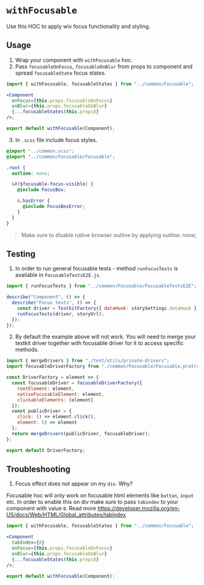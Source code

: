 # `withFocusable`

Use this HOC to apply wix focus functionality and styling.

## Usage

1. Wrap your component with `withFocusable` hoc.
2. Pass `focusableOnFocus`, `focusableOnBlur` from props to component and spread `focusableState` focus states.

```jsx
import { withFocusable, focusableStates } from "../common/Focusable";

<Component
  onFocus={this.props.focusableOnFocus}
  onBlur={this.props.focusableOnBlur}
  {...focusableStates(this.props)}
/>;

export default withFocusable(Component);
```

3. In `.scss` file include focus styles.

```scss
@import "../common.scss";
@import "../common/Focusable/Focusable";

.root {
  outline: none;

  &#{$focusable-focus-visible} {
    @include FocusBox;

    &.hasError {
      @include FocusBoxError;
    }
  }
}
```

> Make sure to disable native browser outline by applying outline: none;

## Testing

1. In order to run general focusable tests - method `runFocusTests` is available in `FocusableTestsE2E.js`.

```jsx
import { runFocusTests } from "../common/Focusable/FocusableTestsE2E";

describe("Component", () => {
  describe("Focus tests", () => {
    const driver = TestkitFactory({ dataHook: storySettings.dataHook });
    runFocusTests(driver, storyUrl);
  });
});
```

2. By default the example above will not work. You will need to merge your testkit driver together with focusable driver for it to access specific methods.

```js
import { mergeDrivers } from "./test/utils/private-drivers";
import focusableDriverFactory from "./common/Focusable/Focusable.protractor.driver";

const DriverFactory = element => {
  const focusableDriver = focusableDriverFactory({
    rootElement: element,
    nativeFocusableElement: element,
    clickableElements: [element]
  });
  const publicDriver = {
    click: () => element.click(),
    element: () => element
  };
  return mergeDrivers(publicDriver, focusableDriver);
};

export default DriverFactory;
```

## Troubleshooting

1. Focus effect does not appear on my `div`. Why?

Focusable hoc will only work on focusable html elements like `button`, `input` etc. In order to enable this on div make sure to pass `tabindex` to your component with value `0`. Read more https://developer.mozilla.org/en-US/docs/Web/HTML/Global_attributes/tabindex

```jsx
import { withFocusable, focusableStates } from "../common/Focusable";

<Component
  tabIndex={0}
  onFocus={this.props.focusableOnFocus}
  onBlur={this.props.focusableOnBlur}
  {...focusableStates(this.props)}
/>;

export default withFocusable(Component);
```
